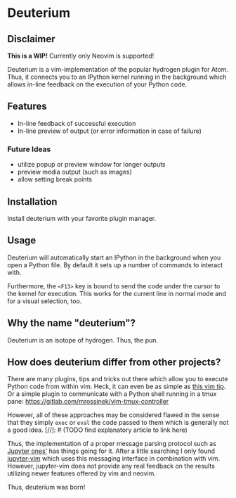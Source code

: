 # Deuterium

## Disclaimer
**This is a WIP!**
Currently only Neovim is supported!

Deuterium is a vim-implementation of the popular hydrogen plugin for Atom.
Thus, it connects you to an IPython kernel running in the background which
allows in-line feedback on the execution of your Python code.


## Features
- In-line feedback of successful execution
- In-line preview of output (or error information in case of failure)

### Future Ideas
- utilize popup or preview window for longer outputs
- preview media output (such as images)
- allow setting break points


## Installation
Install deuterium with your favorite plugin manager.


## Usage
Deuterium will automatically start an IPython in the background when you open a
Python file.
By default it sets up a number of commands to interact with.

Furthermore, the `<F13>` key is bound to send the code under the cursor to the
kernel for execution.
This works for the current line in normal mode and for a visual selection, too.


## Why the name "deuterium"?

Deuterium is an isotope of hydrogen. Thus, the pun.


## How does deuterium differ from other projects?

There are many plugins, tips and tricks out there which allow you to execute
Python code from within vim.
Heck, it can even be as simple as [this vim tip](https://vim.fandom.com/wiki/Execute_Python_from_within_current_file).
Or a simple plugin to communicate with a Python shell running in a tmux pane:
https://gitlab.com/mrossinek/vim-tmux-controller

However, all of these approaches may be considered flawed in the sense that they
simply `exec` or `eval` the code passed to them which is generally not a good
idea.
[//]: # (TODO find explanatory article to link here)

Thus, the implementation of a proper message parsing protocol such as
[Jupyter ones'](https://jupyter-client.readthedocs.io/en/stable/messaging.html)
has things going for it.
After a little searching I only found [jupyter-vim](https://github.com/jupyter-vim/jupyter-vim)
which uses this messaging interface in combination with vim.
However, jupyter-vim does not provide any real feedback on the results utilizing
newer features offered by vim and neovim.

Thus, deuterium was born!

